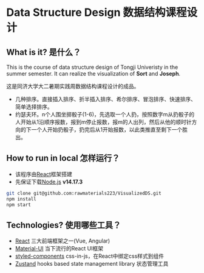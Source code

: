 # Data Structure Design 数据结构课程设计

## What is it? 是什么？

This is the course of data structure design of Tongji Univeristy in the summer semester. It can realize the visualization of **Sort** and **Joseph**. 

这是同济大学大二暑期实践周数据结构课程设计的成品。
- 几种排序。直接插入排序、折半插入排序、希尔排序、冒泡排序、快速排序、简单选择排序。
- 约瑟夫环。n个人围坐掷骰子(1-6)，先选取一个人扔，按照数字m从扔骰子的人开始从1沿顺序报数，报到m停止报数，报m的人出列，然后从他的顺时针方向的下一个人开始扔骰子，扔完后从1开始报数，以此类推直至剩下一个胜出。

## How to run in local 怎样运行？

- 该程序由[React](https://react.docschina.org/)框架搭建
- 先保证下载[Node.js](https://nodejs.org/zh-cn/) **v14.17.3**


```sh
git clone git@github.com:rawmaterials223/VisualizedDS.git
npm install
npm start
```

## Technologies? 使用哪些工具？
- [React](https://github.com/facebook/react) 三大前端框架之一(Vue, Angular)
- [Material-UI](https://material-ui.com/zh/) 当下流行的React UI框架
- [styled-components](https://www.w3cschool.cn/styledcomponents/) css-in-js，在React中绑定css样式到组件
- [Zustand](https://github.com/pmndrs/zustand) hooks based state management library 状态管理工具
